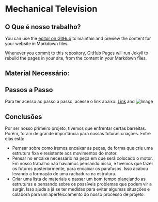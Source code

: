 # Mechanical Television

## O Que é nosso trabalho?
You can use the [editor on GitHub](https://github.com/Clalloures-ArduinoProjects/Mechanical-Television/edit/master/README.md) to maintain and preview the content for your website in Markdown files.

Whenever you commit to this repository, GitHub Pages will run [Jekyll](https://jekyllrb.com/) to rebuild the pages in your site, from the content in your Markdown files.

## Material Necessário:



## Passos a Passo
Para ter acesso ao passo a passo, acesse o link abaixo:
[Link](url) and ![Image](src)


## Conclusões

Por ser nosso primeiro projeto, tivemos que enfrentar certas barreitas. Porém, foram de grande importância para nossas futuras criações. Entre elas está:
 
 - Pernsar sobre como iremos encaixar as peças, de forma que crie uma estrutura fixa e resistente aos movimentos do motor.
 - Pensar no encaixe necessário na peça em que será colocado o motor. Em nosso trabalho não haviamos pensando nisso, e tivemos que fazer os futuros posteriormente, para encaixar os parafusos. Isso acabou levando a formação de uma rachadura na estrutura.
 - Criar uma lista de materiais e passar um bom tempo planejando as estruturas e pensando sobre os possíveis problemas que podem vir a surgir. Isso ajuda a já se ter medidas para evitar algumas situações e colabora para um aperfeicoamento do nosso processo de projeto.

